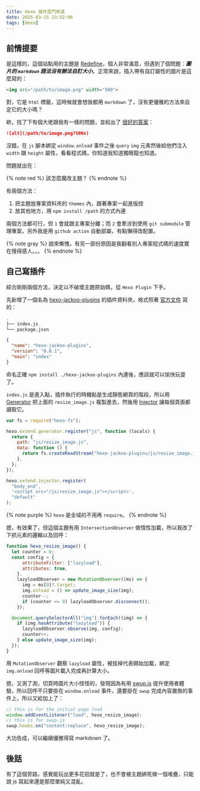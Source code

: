 ```yaml
---
title: Hexo 插件歪門邪道
date: 2025-03-15 23:52:06
tags: [Hexo]
---
```


## 前情提要

是這樣的，這個站點用的主題是 [Redefine](https://github.com/EvanNotFound/hexo-theme-redefine)，個人非常滿意，但遇到了個問題：***圖片的 `markdown` 語法沒有辦法自訂大小***。正常來說，插入帶有自訂屬性的圖片是這麼寫的：

```markdown
<img src="/path/to/image.png" width="500">
```

對，它是 `html` 標籤，這時候就會想我都用 `markdown` 了，沒有更優雅的方法來自定它的大小嗎？

欸，找了下有個大佬跟我有一樣的問題，並給出了 [很好的答案](https://github.com/bobcn/hexo_resize_image.js)：

```markdown
![alt](/path/to/image.png?500x)
```

沒錯，在 `js` 腳本綁定 `window.onload` 事件之後 `query` `img` 元素然後給他們注入 `width` 跟 `height` 屬性，看看程式碼，你知道我知道獨眼龍也知道。

問題就出在：

{% note red %}
該怎麼魔改主題？
{% endnote %}

有兩個方法：

1. 把主題放專案資料夾的 `themes` 內，跟著專案一起進版控
2. 放其他地方，用 `npm install /path` 的方式內連

兩個方法都可行，但 `1` 會就跟主專案分離；而 `2` 會牽涉到使用 `git submodule` 管理專案，另外我是用 `github action` 自動部屬，有點懶得改配置。

{% note gray %}
說來慚愧，有另一部份原因是我翻看別人專案程式碼的速度實在慢得感人。。。
{% endnote %}

## 自己寫插件

綜合剛剛兩個方法，決定以不破壞主題原始碼，從 `Hexo Plugin` 下手。

先新增了一個名為 [hexo-jackoo-plugins](https://github.com/JacKooDesu/JacKooDesu.github.io/tree/main/hexo-jackoo-plugins) 的插件資料夾，格式照著 [官方文件](https://hexo.io/zh-tw/docs/plugins) 寫的：

```bash
.
├── index.js
└── package.json
```

```json package.json
{
  "name": "hexo-jackoo-plugins",
  "version": "0.0.1",
  "main": "index"
}
```

命名正確 `npm install ./hexo-jackoo-plugins` 內連後，應該就可以愉快玩耍了。

`index.js` 是進入點，插件執行的時機點是生成靜態網頁的階段，所以用 [Generator](https://hexo.io/zh-tw/api/generator) 把上面的 `resize_image.js` 複製進去，然後用 [Injector](https://hexo.io/zh-tw/api/injector) 讓每個頁面都讀取它。

```javascript index.js
var fs = require("hexo-fs");

hexo.extend.generator.register("js", function (locals) {
  return {
    path: "js/resize_image.js",
    data: function () {
      return fs.createReadStream("hexo-jackoo-plugins/js/resize_image.js");
    },
  };
});

hexo.extend.injector.register(
  "body_end",
  '<script src="/js/resize_image.js"></script>',
  "default"
);
```

{% note purple %}
`hexo` 是全域的不用再 `require`。
{% endnote %}

摁，有效果了，但這個主題有用 `IntersectionObserver` 做惰性加載，所以我改了下抓元素的邏輯以及回呼：

```javascript resize_image.js
function hexo_resize_image() {
  let counter = 0;
  const config = {
      attributeFilter: ["lazyload"],
      attributes: true,
    },
    lazyloadObserver = new MutationObserver((ms) => {
      img = ms[0]?.target;
      img.onload = () => update_image_size(img);
      counter--;
      if (counter <= 0) lazyloadObserver.disconnect();
    });

  document.querySelectorAll("img").forEach((img) => {
    if (img.hasAttribute("lazyload")) {
      lazyloadObserver.observe(img, config);
      counter++;
    } else update_image_size(img);
  });
}
```

用 `MutationObserver` 觀察 `lazyload` 屬性，被拔掉代表開始加載，綁定 `img.onload` 回呼等圖片載入完成再計算大小。

摁，又測了測，切頁時圖片大小怪怪的，發現因為有用 [swup.js](https://swup.js.org/) 提升使用者體驗，所以回呼不只要掛在 `window.onload` 事件，還要掛在 `swup` 完成內容置換的事件上，所以又給加上了：

```javascript resize_image.js
// this is for the initial page load
window.addEventListener("load", hexo_resize_image);
// this is for swup.js
swup.hooks.on("content:replace", hexo_resize_image);
```

大功告成，可以繼續優雅得寫 markdown 了。

## 後話

有了這個旁路，感覺能玩出更多花招就是了，也不會被主題綁死做一個堆疊，只能說 js 寫起來還是那麼單純又混亂。
